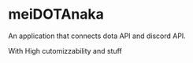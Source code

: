 # meiDOTAnaka
An application that connects dota API and discord API.

With High cutomizzability and stuff
